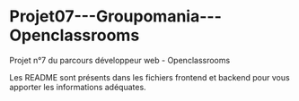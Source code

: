 # Projet07---Groupomania---Openclassrooms
Projet n°7 du parcours développeur web - Openclassrooms

Les README sont présents dans les fichiers frontend et backend pour vous apporter les informations adéquates. 
